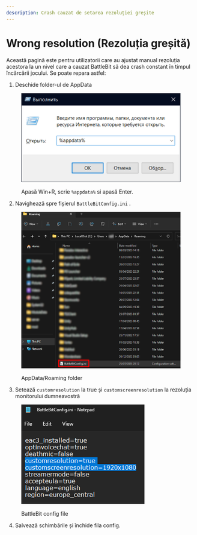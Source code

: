 ```yaml
---
description: Crash cauzat de setarea rezoluției greșite
---
```


# Wrong resolution (Rezoluția greșită)

Această pagină este pentru utilizatorii care au ajustat manual rezoluția acestora la un nivel care a cauzat BattleBit să dea crash constant în timpul încărcării jocului. Se poate repara astfel:

1. Deschide folder-ul de AppData

<figure><img src="../.gitbook/assets/run_menu_appdata.png" alt=""><figcaption><p>Apasă Win+R, scrie <code>%appdata%</code> si apasă Enter.</p></figcaption></figure>

2. Navighează spre fișierul `BattleBitConfig.ini` .

<figure><img src="../.gitbook/assets/appdata_folder_config_file.png" alt=""><figcaption><p>AppData/Roaming folder</p></figcaption></figure>

3. Setează `customresolution` la true și `customscreenresolution` la rezoluția monitorului dumneavostră

<figure><img src="../.gitbook/assets/config_file.png" alt=""><figcaption><p>BattleBit config file</p></figcaption></figure>

4. Salvează schimbările și închide fila config.
